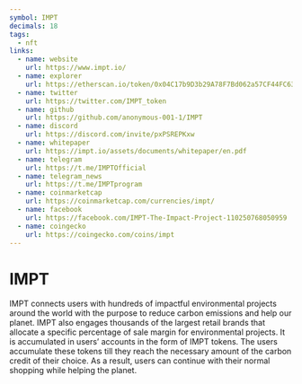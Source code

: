 ```yaml
---
symbol: IMPT
decimals: 18
tags:
  - nft
links:
  - name: website
    url: https://www.impt.io/
  - name: explorer
    url: https://etherscan.io/token/0x04C17b9D3b29A78F7Bd062a57CF44FC633e71f85
  - name: twitter
    url: https://twitter.com/IMPT_token
  - name: github
    url: https://github.com/anonymous-001-1/IMPT
  - name: discord
    url: https://discord.com/invite/pxPSREPKxw
  - name: whitepaper
    url: https://impt.io/assets/documents/whitepaper/en.pdf
  - name: telegram
    url: https://t.me/IMPTOfficial
  - name: telegram_news
    url: https://t.me/IMPTprogram
  - name: coinmarketcap
    url: https://coinmarketcap.com/currencies/impt/
  - name: facebook
    url: https://facebook.com/IMPT-The-Impact-Project-110250768050959
  - name: coingecko
    url: https://coingecko.com/coins/impt
---
```


# IMPT

IMPT connects users with hundreds of impactful environmental projects around the world with the purpose to reduce carbon emissions and help our planet. IMPT also engages thousands of the largest retail brands that allocate a specific percentage of sale margin for environmental projects. It is accumulated in users’ accounts in the form of IMPT tokens. The users accumulate these tokens till they reach the necessary amount of the carbon credit of their choice. As a result, users can continue with their normal shopping while helping the planet.

